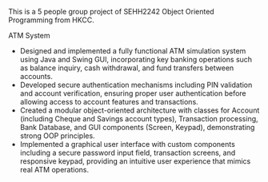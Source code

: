 This is a 5 people group project of SEHH2242 Object Oriented Programming from HKCC.

ATM System
- Designed and implemented a fully functional ATM simulation system using Java and Swing GUI, incorporating key banking operations such as balance inquiry, cash withdrawal, and fund transfers between accounts.
- Developed secure authentication mechanisms including PIN validation and account verification, ensuring proper user authentication before allowing access to account features and transactions.
- Created a modular object-oriented architecture with classes for Account (including Cheque and Savings account types), Transaction processing, Bank Database, and GUI components (Screen, Keypad), demonstrating strong OOP principles.
- Implemented a graphical user interface with custom components including a secure password input field, transaction screens, and responsive keypad, providing an intuitive user experience that mimics real ATM operations.
